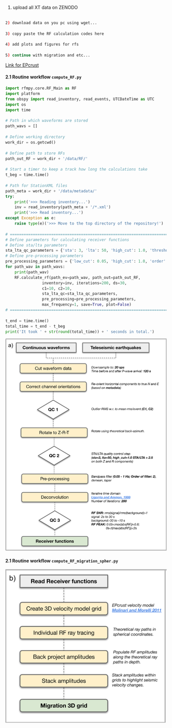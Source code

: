 <!---
INK TO DOWNLOAD A DATASET TO USE...
LOOK here for more ideas:...https://github.com/insarlab/MintPy/tree/main/docs
-->
<!---
wget https://zenodo.org/record/3952953/files/FernandinaSenDT128.tar.xz
tar -xvJf FernandinaSenDT128.tar.xz
cd FernandinaSenDT128/mintpy
smallbaselineApp.py ${MINTPY_HOME}/mintpy/data/input_files/FernandinaSenDT128.txt
-->
1) upload all XT data on ZENODO

```bash

2) download data on you pc using wget... 

3) copy paste the RF calculation codes here 

4) add plots and figures for rfs

5) continue with migration and etc...
```

[Link for EPcrust](http://eurorem.bo.ingv.it/EPcrust_solar/)


#### 2.1 Routine workflow `compute_RF.py` ####

```python
import rfmpy.core.RF_Main as RF
import platform
from obspy import read_inventory, read_events, UTCDateTime as UTC
import os
import time

# Path in which waveforms are stored
path_wavs = []

# Define working directory
work_dir = os.getcwd()

# Define path to store RFs
path_out_RF = work_dir + '/data/RF/'

# Start a timer to keep a track how long the calculations take
t_beg = time.time()

# Path for StationXML files
path_meta = work_dir + '/data/metadata/'
try:
    print('>>> Reading inventory...')
    inv = read_inventory(path_meta + '/*.xml')
    print('>>> Read inventory...')
except Exception as e:
    raise type(e)('>>> Move to the top directory of the repository!')

# =================================================================================================================== #
# Define parameters for calculating receiver functions
# Define sta/lta parameters
sta_lta_qc_parameters = {'sta': 3, 'lta': 50, 'high_cut': 1.0, 'threshold': 2.5}
# Define pre-processing parameters
pre_processing_parameters = {'low_cut': 0.05, 'high_cut': 1.0, 'order': 2, 't_before': 40, 't_after': 60}
for path_wav in path_wavs:
    print(path_wav)
    RF.calculate_rf(path_ev=path_wav, path_out=path_out_RF,
                inventory=inv, iterations=200, ds=30,
                c1=10, c2=10,
                sta_lta_qc=sta_lta_qc_parameters,
                pre_processing=pre_processing_parameters,
                max_frequency=1, save=True, plot=False)
# =================================================================================================================== #

t_end = time.time()
total_time = t_end - t_beg
print('It took ' + str(round(total_time)) + ' seconds in total.')

```

![My Image](../plots/rf_workflow.png)

#### 2.1 Routine workflow `compute_RF_migration_spher.py` ####

![My Image](../plots/migration_workflow.png)
